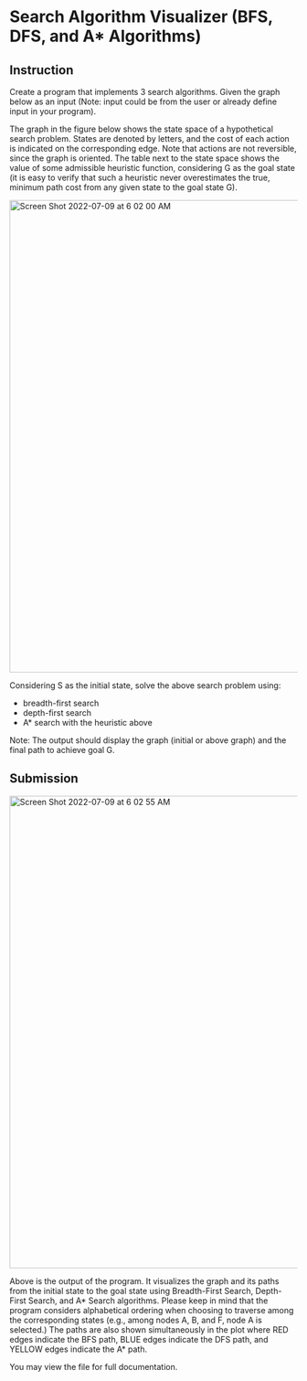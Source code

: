 # Search Algorithm Visualizer (BFS, DFS, and A* Algorithms)

## Instruction

Create a program that implements 3 search algorithms. Given the graph below as an input (Note: input could be from the user or already define input in your program).

The graph in the figure below shows the state space of a hypothetical search problem. States are denoted by letters, and the cost of each action is indicated on the corresponding edge. Note that actions are not reversible, since the graph is oriented. The table next to the state space shows the value of some admissible heuristic function, considering G as the goal state (it is easy to verify that such a heuristic never overestimates the true, minimum path cost from any given state to the goal state G).

<img width="827" alt="Screen Shot 2022-07-09 at 6 02 00 AM" src="https://user-images.githubusercontent.com/106197019/178075799-8e1abbd1-356f-40ab-8ea3-45d5fe07d3b4.png">

Considering S as the initial state, solve the above search problem using:
- breadth-first search
- depth-first search
- A* search with the heuristic above

Note: The output should display the graph (initial or above graph) and the final path to achieve goal G.

##  Submission

<img width="827" alt="Screen Shot 2022-07-09 at 6 02 55 AM" src="https://user-images.githubusercontent.com/106197019/178075882-f1485f17-4dfd-460e-989e-2b8e2374689f.png">

Above is the output of the program. It visualizes the graph and its paths from the initial state to the goal state using Breadth-First Search, Depth-First Search, and A* Search algorithms.  Please keep in mind that the program considers alphabetical ordering when choosing to traverse among the corresponding states (e.g., among nodes A, B, and F, node A is selected.) The paths are also shown simultaneously in the plot where RED edges indicate the BFS path, BLUE edges indicate the DFS path, and YELLOW edges indicate the A* path.

You may view the file for full documentation.
